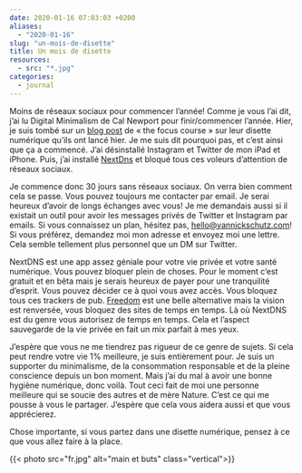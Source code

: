 ```yaml
---
date: 2020-01-16 07:03:03 +0200
aliases:
  - "2020-01-16"
slug: "un-mois-de-disette"
title: Un mois de disette
resources:
  - src: "*.jpg"
categories:
  - journal
---
```


Moins de réseaux sociaux pour commencer l’année! Comme je vous l’ai dit, j’ai lu Digital Minimalism de Cal Newport pour finir/commencer l’année. Hier, je suis tombé sur un [blog post](https://thefocuscourse.com/doing-a-digital-declutter/) de « the focus course » sur leur disette numérique qu’ils ont lancé hier. Je me suis dit pourquoi pas, et c’est ainsi que ça a commencé. J’ai désinstallé Instagram et Twitter de mon iPad et iPhone. Puis, j’ai installé [NextDns](https://nextdns.io) et bloqué tous ces voleurs d’attention de réseaux sociaux.

Je commence donc 30 jours sans réseaux sociaux. On verra bien comment cela se passe. Vous pouvez toujours me contacter par email. Je serai heureux d’avoir de longs échanges avec vous! Je me demandais aussi si il existait un outil pour avoir les messages privés de Twitter et Instagram par emails. Si vous connaissez un plan, hésitez pas, hello@yannickschutz.com! Si vous préférez, demandez moi mon adresse et envoyez moi une lettre. Cela semble tellement plus personnel que un DM sur Twitter.

NextDNS est une app assez géniale pour votre vie privée et votre santé numérique. Vous pouvez bloquer plein de choses. Pour le moment c’est gratuit et en bêta mais je serais heureux de payer pour une tranquilité d’esprit. Vous pouvez décider ce à quoi vous avez accès. Vous bloquez tous ces trackers de pub. [Freedom](https://freedom.to) est une belle alternative mais la vision est renversée, vous bloquez des sites de temps en temps. Là où NextDNS est du genre vous autorisez de temps en temps. Cela et l’aspect sauvegarde de la vie privée en fait un mix parfait à mes yeux.

J’espère que vous ne me tiendrez pas rigueur de ce genre de sujets. Si cela peut rendre votre vie 1% meilleure, je suis entièrement pour. Je suis un supporter du minimalisme, de la consommation responsable et de la pleine conscience depuis un bon moment. Mais j’ai du mal à avoir une bonne hygiène numérique, donc voilà. Tout ceci fait de moi une personne meilleure qui se soucie des autres et de mère Nature. C’est ce qui me pousse à vous le partager. J’espère que cela vous aidera aussi et que vous apprécierez.

Chose importante, si vous partez dans une disette numérique, pensez à ce que vous allez faire à la place.

{{< photo src="fr.jpg" alt="main et buts" class="vertical">}}
